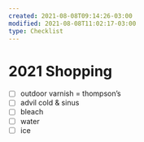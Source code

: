 ```yaml
---
created: 2021-08-08T09:14:26-03:00
modified: 2021-08-08T11:02:17-03:00
type: Checklist
---
```


# 2021 Shopping

- [ ] outdoor varnish = thompson’s 
- [ ] advil cold & sinus
- [ ] bleach 
- [ ] water
- [ ] ice
